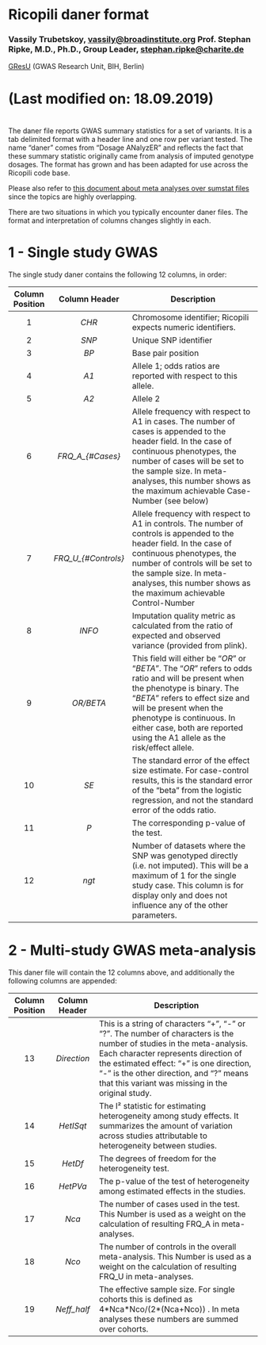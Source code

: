 # Ricopili daner format

### Vassily Trubetskoy, **[vassily@broadinstitute.org](mailto:vassily@broadinstitute.org)** Prof. Stephan Ripke, M.D., Ph.D., Group Leader, [stephan.ripke@charite.de](mailto:stephan.ripke@charite.de)

[GResU](https://www.bihealth.org/de/forschung/projekte/gwas-research-unit/%20) (GWAS Research Unit, BIH, Berlin)

# **(Last modified on: 18.09.2019)**

# 

The daner file reports GWAS summary statistics for a set of variants. It is a tab delimited format with a header line and one row per variant tested. The name “daner” comes from “Dosage ANalyzER” and reflects the fact that these summary statistic originally came from analysis of imputed genotype dosages. The format has grown and has been adapted for use across the Ricopili code base.

Please also refer to [this document about meta analyses over sumstat files](https://docs.google.com/document/d/1o4bN_uLK4IEItXCSdeQkXfZwEpLuSCWlveJevRogi08/edit#heading=h.4008addvumol) since the topics are highly overlapping.

There are two situations in which you typically encounter daner files. The format and interpretation of columns changes slightly in each.

# 

# 1 \- Single study GWAS

The single study daner contains the following 12 columns, in order:

| Column  Position | Column Header | Description |
| :---: | :---: | ----- |
| 1 | *CHR* | Chromosome identifier; Ricopili expects numeric identifiers. |
| 2 | *SNP* | Unique SNP identifier |
| 3 | *BP* | Base pair position |
| 4 | *A1* | Allele 1; odds ratios are reported with respect to this allele. |
| 5 | *A2* | Allele 2 |
| 6 | *FRQ\_A\_{\#Cases}* | Allele frequency with respect to A1 in cases. The number of cases is appended to the header field. In the case of continuous phenotypes, the number of cases will be set to the sample size. In meta-analyses, this number shows as the maximum achievable Case-Number (see below) |
| 7 | *FRQ\_U\_{\#Controls}* | Allele frequency with respect to A1 in controls. The number of controls is appended to the header field. In the case of continuous phenotypes, the number of controls will be set to the sample size. In meta-analyses, this number shows as the maximum achievable Control-Number |
| 8 | *INFO* | Imputation quality metric as calculated from the ratio of expected and observed variance (provided from plink). |
| 9 | *OR/BETA* | This field will either be “*OR*” or “*BETA*”. The “*OR*” refers to odds ratio and will be present when the phenotype is binary. The “*BETA*” refers to effect size and will be present when the phenotype is continuous. In either case, both are reported using the A1 allele as the risk/effect allele. |
| 10 | *SE* | The standard error of the effect size estimate. For case-control results, this is the standard error of the “beta” from the logistic regression, and not the standard error of the odds ratio. |
| 11 | *P* | The corresponding p-value of the test. |
| 12 | *ngt* | Number of datasets where the SNP was genotyped directly (i.e. not imputed). This will be a maximum of 1 for the single study case. This column is for display only and does not influence any of the other parameters. |

# 2 \- Multi-study GWAS meta-analysis

This daner file will contain the 12 columns above, and additionally the following columns are appended:

| Column  Position | Column Header | Description |
| :---: | :---: | ----- |
| 13 | *Direction* | This is a string of characters “+”, “-” or “?”. The number of characters is the number of studies in the meta-analysis. Each character represents direction of the estimated effect: “+” is one direction, “-” is the other direction, and “?” means that this variant was missing in the original study.  |
| 14 | *HetISqt* | The I² statistic for estimating heterogeneity among study effects. It summarizes the amount of variation across studies attributable to heterogeneity between studies. |
| 15 | *HetDf* | The degrees of freedom for the heterogeneity test. |
| 16 | *HetPVa* | The p-value of the test of heterogeneity among estimated effects in the studies. |
| 17 | *Nca* | The number of cases used in the test. This Number is used as a weight on the calculation of resulting FRQ\_A in meta-analyses. |
| 18 | *Nco* | The number of controls in the overall meta-analysis. This Number is used as a weight on the calculation of resulting FRQ\_U in meta-analyses. |
| 19 | *Neff\_half* | The effective sample size. For single cohorts this is defined as 4\*Nca\*Nco/(2\*(Nca+Nco)) . In meta analyses these numbers are summed over cohorts.  |

